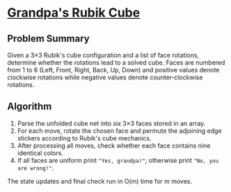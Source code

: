 # [Grandpa's Rubik Cube](https://www.spoj.com/problems/GRC/)

## Problem Summary
Given a 3×3 Rubik's cube configuration and a list of face rotations, determine
whether the rotations lead to a solved cube. Faces are numbered from 1 to 6
(Left, Front, Right, Back, Up, Down) and positive values denote clockwise
rotations while negative values denote counter‑clockwise rotations.

## Algorithm
1. Parse the unfolded cube net into six 3×3 faces stored in an array.
2. For each move, rotate the chosen face and permute the adjoining edge
   stickers according to Rubik's cube mechanics.
3. After processing all moves, check whether each face contains nine identical
   colors.
4. If all faces are uniform print `"Yes, grandpa!"`; otherwise print
   `"No, you are wrong!"`.

The state updates and final check run in O(m) time for m moves.
